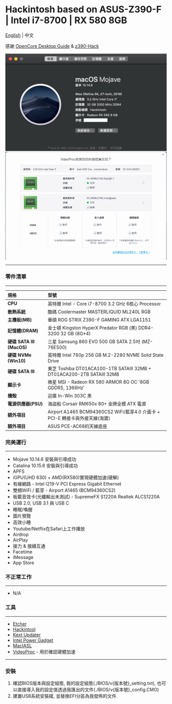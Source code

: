 # Hackintosh based on ASUS-Z390-F | Intel i7-8700 | RX 580 8GB
[English](https://github.com/liaojack8/ASUS-Z390F-Hack) | 中文

感謝 [OpenCore Desktop Guide](https://dortania.github.io/OpenCore-Install-Guide/config.plist/coffee-lake.html) & [z390-Hack](https://github.com/leto1210/z390-Hack)

![About Mac](./Images/AboutMac_Cht.png)
![Hard Acceleration](./Images/VideoProc_Cht.png)

---
### 零件清單
---
規格|型號
:----|:----
**CPU** | 英特爾 Intel - Core i7-8700 3.2 GHz 6核心 Processor
**散熱系統** | 酷碼 Coolermaster MASTERLIQUID ML240L RGB
**主機板(MB)** | 華碩 ROG STRIX Z390-F GAMING ATX LGA1151
**記憶體(DRAM)** | 金士頓 Kingston HyperX Predator RGB (黑) DDR4-3200 32 GB (8G*4)
**硬碟 SATA III (MacOS)** | 三星 Samsung 860 EVO 500 GB SATA 2.5吋 (MZ-76E500)
**硬碟 NVMe (Win10)** | 英特爾 Intel 760p 256 GB M.2-2280 NVME Solid State Drive
**硬碟 SATA III** | 東芝 Toshiba DT01ACA100-1TB SATAIII 32MB + DT01ACA200-2TB SATAIII 32MB
**顯示卡** | 微星 MSI - Radeon RX 580 ARMOR 8G OC '8GB GDDR5, 1366Hz'
**機殼** | 迎廣 In-Win 303C 黑
**電源供應器(PSU)** | 海盜船 Corsair RM650x 80+ 金牌全模 ATX 電源
**額外項目** | Airport A1465 BCM94360CS2 WiFi/藍芽4.0 介面卡 + PCI-E 轉接卡與外接天線(淘寶)
**額外項目** | ASUS PCE-AC68的天線底座

### 完美運行
---
* Mojave 10.14.6 安裝與引導成功
* Catalina 10.15.6 安裝與引導成功
* APFS
* iGPU(UHD 630) + AMD(RX580)實現硬體加速(硬解)
* 有線網路 - Intel I219-V PCI Express Gigabit Ethernet
* 雙頻WiFi / 藍芽 - Airport A1465 (BCM94360CS2)
* 板載音效卡(光纖輸出未測試) - SupremeFX S1220A Realtek ALCS1220A
* USB 2.0, USB 3.1 與 USB C
* 睡眠/喚醒
* 圖片預覽
* 高效小睡
* Youtube/Netflix在Safari上工作播放
* Airdrop
* AirPlay
* 接力 & 接續互通
* Facetime
* iMessage
* App Store
  
### 不正常工作 
---
* N/A
  
### 工具
---
* [Etcher](https://www.balena.io/etcher/)
* [Hackintool](http://headsoft.com.au/download/mac/Hackintool.zip)
* [Kext Updater](https://www.kextupdater.de/)
* [Intel Power Gadget](https://software.intel.com/en-us/articles/intel-power-gadget)
* [MacIASL](http://sourceforge.net/projects/maciasl)
* [VideoProc](https://www.videoproc.com/) - 用於確認硬體加速
---
### 安裝
1. 確認BIOS版本與設定組態, 我的設定組態(./BIOS/v{版本號}_setting.txt), 也可以直接導入我的設定值透過我匯出的文件(./BIOS/v{版本號}_config.CMO)
2. 建置USB系統安裝碟, 並替換EFI分區為我發佈的文件.
